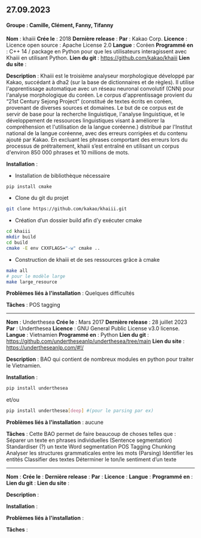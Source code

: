 ## 27.09.2023

#### Groupe : Camille, Clément, Fanny, Tifanny

**Nom** : khaiii
**Crée le** : 2018
**Dernière release** : 
**Par** : Kakao Corp.
**Licence** : Licence open source : Apache License 2.0
**Langue** : Coréen
**Programmé en** : C++ 14 / package en Python pour que les utilisateurs interagissent avec Khaiii en utilisant Python. 
**Lien du git** : https://github.com/kakao/khaiii
**Lien du site** : 

**Description** : Khaiii est le troisième analyseur morphologique développé par Kakao, succédant à dha2 (sur la base de dictionnaires et de règles). Il utilise l'apprentissage automatique avec un réseau neuronal convolutif (CNN) pour l'analyse morphologique du coréen.
Le corpus d'apprentissage provient du “21st Century Sejong Project” (constitué de textes écrits en coréen, provenant de diverses sources et domaines. Le but de ce corpus est de servir de base pour la recherche linguistique, l'analyse linguistique, et le développement de ressources linguistiques visant à améliorer la compréhension et l'utilisation de la langue coréenne.) distribué par l'Institut national de la langue coréenne, avec des erreurs corrigées et du contenu ajouté par Kakao.
En excluant les phrases comportant des erreurs lors du processus de prétraitement, khaiii s’est entraîné en utilisant un corpus d'environ 850 000 phrases et 10 millions de mots.

**Installation** : 
- Installation de bibliothèque nécessaire
```bash
pip install cmake
```

- Clone du git du projet
```bash
git clone https://github.com/kakao/khaiii.git
```

- Création d’un dossier build afin d’y exécuter cmake
```bash
cd khaiii
mkdir build
cd build
cmake -E env CXXFLAGS="-w" cmake ..
```

- Construction de khaiii et de ses ressources grâce à cmake

```bash
make all
# pour le modèle large
make large_resource 
```

**Problèmes liés à l'installation** : Quelques difficultés

**Tâches** :  POS tagging

---

**Nom** : Underthesea
**Crée le** : Mars 2017
**Dernière release** : 28 juillet 2023
**Par** : Underthesea
**Licence** : GNU General Public License v3.0 license.
**Langue** : Vietnamien
**Programmé en** : Python
**Lien du git** : https://github.com/undertheseanlp/underthesea/tree/main
**Lien du site** : https://undertheseanlp.com/#!/

**Description** : BAO qui contient de nombreux modules en python pour traiter le Vietnamien.

**Installation** : 
```bash
pip install underthesea
```
et/ou 
```bash
pip install underthesea[deep] #(pour le parsing par ex)
```

**Problèmes liés à l'installation** : aucune

**Tâches** : Cette BAO permet de faire beaucoup de choses telles que : 
Séparer un texte en phrases individuelles (Sentence segmentation)
Standardiser (?) un texte
Word segmentation
POS Tagging
Chunking
Analyser les structures grammaticales entre les mots (Parsing)
Identifier les entités
Classifier des textes
Déterminer le ton/le sentiment d’un texte


---

**Nom** :
**Crée le** :
**Dernière release** : 
**Par** :
**Licence** : 
**Langue** : 
**Programmé en** :
**Lien du git** : 
**Lien du site** : 

**Description** :

**Installation** :

**Problèmes liés à l'installation** :

**Tâches** : 

